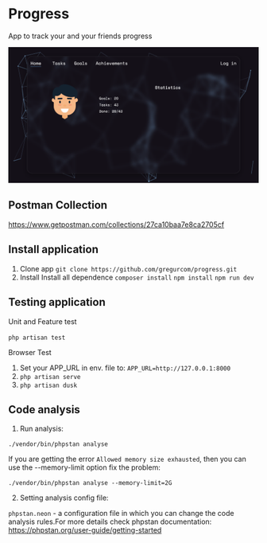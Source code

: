 # Progress
App to track your and your friends progress

![GitHub Logo](./public/images/home.png)

## Postman Collection
https://www.getpostman.com/collections/27ca10baa7e8ca2705cf

## Install application
1. Clone app ``git clone https://github.com/gregurcom/progress.git``
2. Install Install all dependence
``composer install``
``npm install``
``npm run dev``

## Testing application
Unit and Feature test

``php artisan test``

Browser Test
1. Set your APP_URL in env. file to:
   ``APP_URL=http://127.0.0.1:8000``
2. ``php artisan serve``
3. ``php artisan dusk``

## Code analysis
1. Run analysis:
```
./vendor/bin/phpstan analyse
```
If you are getting the error `Allowed memory size exhausted`, then you can use the --memory-limit option fix the problem:
```
./vendor/bin/phpstan analyse --memory-limit=2G
```
2. Setting analysis config file:

`phpstan.neon` - a configuration file in which you can change the code analysis rules.For more details check phpstan documentation: https://phpstan.org/user-guide/getting-started
